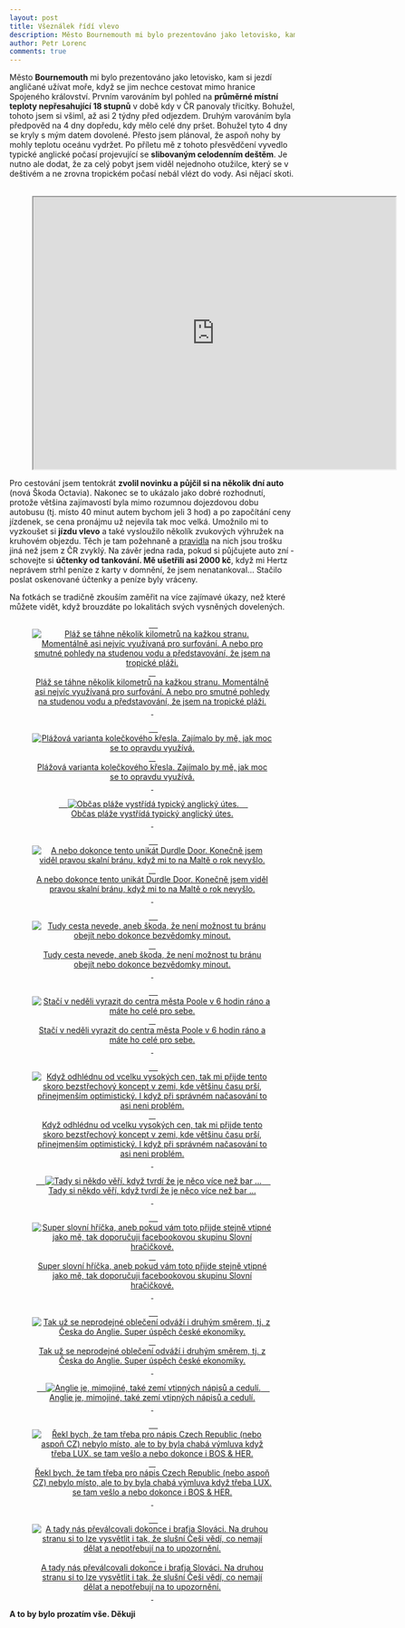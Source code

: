 ```yaml
---
layout: post
title: Všeználek řídí vlevo
description: Město Bournemouth mi bylo prezentováno jako letovisko, kam si jezdí angličané užívat moře, když se jim nechce cestovat mimo hranice Spojeného království. Trochu mě zarážel pohled na průměrné místní teploty nepřesahující 18 stupnů v době kdy v ČR panovaly třicítky. Bohužel tohoto jsem si všiml až asi 2 týdny před odjezdem. Přesto jsem plánoval, že aspoň nohy by mohly teplotu oceánu vydržet. Po příletu mě z tohoto přesvědčení vyvedlo typické anglické počasí projevující se celodenním deštěm. Je nutno ale dodat, že za celý pobyt jsem viděl nejednoho člověka, který se v ledovém počasí nebál vlézt do vody. Asi skoti.
author: Petr Lorenc
comments: true
---
```


Město **Bournemouth** mi bylo prezentováno jako letovisko, kam si jezdí angličané užívat moře, když se jim nechce cestovat mimo hranice Spojeného království. Prvním varováním byl pohled na **průměrné místní teploty nepřesahující 18 stupnů** v době kdy v ČR panovaly třicítky. Bohužel, tohoto jsem si všiml, až asi 2 týdny před odjezdem. Druhým varováním byla předpověd na 4 dny dopředu, kdy mělo celé dny pršet. Bohužel tyto 4 dny se kryly s mým datem dovolené. Přesto jsem plánoval, že aspoň nohy by mohly teplotu oceánu vydržet. Po příletu mě z tohoto přesvědčení vyvedlo typické anglické počasí projevující se **slibovaným celodenním deštěm**. Je nutno ale dodat, že za celý pobyt jsem viděl nejednoho otužilce, který se v deštivém a ne zrovna tropickém počasí nebál vlézt do vody. Asi nějací skoti.


<figure class="map" align="middle">
 <iframe src="https://www.google.com/maps/d/u/0/embed?mid=1E0QTfazMXe8lpiK2oikTOnl66LG-pRRn" width="640" height="480"></iframe>
</figure>

Pro cestování jsem tentokrát **zvolil novinku a půjčil si na několik dní auto** (nová Škoda Octavia). Nakonec se to ukázalo jako dobré rozhodnutí, protože většina zajímavostí byla mimo rozumnou dojezdovou dobu autobusu (tj. místo 40 minut autem bychom jeli 3 hod) a po započítání ceny jízdenek, se cena pronájmu už nejevila tak moc velká. Umožnilo mi to vyzkoušet si **jízdu vlevo** a také vysloužilo několík zvukových výhružek na kruhovém objezdu. Těch je tam požehnaně a <a href="https://www.youtube.com/watch?v=sCXtcXD17qU">pravidla</a> na nich jsou trošku jiná než jsem z ČR zvyklý. Na závěr jedna rada, pokud si půjčujete auto zní - schovejte si **účtenky od tankování. Mě ušetřili asi 2000 kč**, když mi Hertz neprávem strhl peníze z karty v domnění, že jsem nenatankoval... Stačilo poslat oskenované účtenky a peníze byly vráceny.

Na fotkách se tradičně zkouším zaměřit na více zajímavé úkazy, než které můžete vidět, když brouzdáte po lokalitách svých vysněných dovelených.

<figure class="image" align="middle">
 <a href="{{ site.baseurl }}/images/Bournemouth/01.jpg" data-lightbox="Pláž se táhne několik kilometrů na kažkou stranu. Momentálně asi nejvíc využívaná pro surfování. A nebo pro smutné pohledy na studenou vodu a představování, že jsem na tropické pláži." data-title="Pláž se táhne několik kilometrů na kažkou stranu. Momentálně asi nejvíc využívaná pro surfování. A nebo pro smutné pohledy na studenou vodu a představování, že jsem na tropické pláži." data-lightbox="roadtrip">
   <img src="{{ site.baseurl }}/images/Bournemouth/01.jpg" alt="Pláž se táhne několik kilometrů na kažkou stranu. Momentálně asi nejvíc využívaná pro surfování. A nebo pro smutné pohledy na studenou vodu a představování, že jsem na tropické pláži." title="Pláž se táhne několik kilometrů na kažkou stranu. Momentálně asi nejvíc využívaná pro surfování. A nebo pro smutné pohledy na studenou vodu a představování, že jsem na tropické pláži."/>
   <figcaption>Pláž se táhne několik kilometrů na kažkou stranu. Momentálně asi nejvíc využívaná pro surfování. A nebo pro smutné pohledy na studenou vodu a představování, že jsem na tropické pláži.</figcaption>
 </a>
</figure>

<figure class="image" align="middle">
 <a href="{{ site.baseurl }}/images/Bournemouth/02.jpg" data-lightbox="Plážová varianta kolečkového křesla. Zajímalo by mě, jak moc se to opravdu využívá." data-title="Plážová varianta kolečkového křesla. Zajímalo by mě, jak moc se to opravdu využívá." data-lightbox="roadtrip">
   <img src="{{ site.baseurl }}/images/Bournemouth/02.jpg" alt="Plážová varianta kolečkového křesla. Zajímalo by mě, jak moc se to opravdu využívá." title="Plážová varianta kolečkového křesla. Zajímalo by mě, jak moc se to opravdu využívá."/>
   <figcaption>Plážová varianta kolečkového křesla. Zajímalo by mě, jak moc se to opravdu využívá.</figcaption>
 </a>
</figure>

<figure class="image" align="middle">
 <a href="{{ site.baseurl }}/images/Bournemouth/03.jpg" data-lightbox="Občas pláže vystřídá typický anglický útes." data-title="Občas pláže vystřídá typický anglický útes." data-lightbox="roadtrip">
   <img src="{{ site.baseurl }}/images/Bournemouth/03.jpg" alt="Občas pláže vystřídá typický anglický útes." title="Občas pláže vystřídá typický anglický útes."/>
   <figcaption>Občas pláže vystřídá typický anglický útes.</figcaption>
 </a>
</figure>

<figure class="image" align="middle">
 <a href="{{ site.baseurl }}/images/Bournemouth/04.jpg" data-lightbox="A nebo dokonce tento unikát Durdle Door. Konečně jsem viděl pravou skalní bránu, když mi to na Maltě o rok nevyšlo." data-title="A nebo dokonce tento unikát Durdle Door. Konečně jsem viděl pravou skalní bránu, když mi to na Maltě o rok nevyšlo." data-lightbox="roadtrip">
   <img src="{{ site.baseurl }}/images/Bournemouth/04.jpg" alt="A nebo dokonce tento unikát Durdle Door. Konečně jsem viděl pravou skalní bránu, když mi to na Maltě o rok nevyšlo." title="A nebo dokonce tento unikát Durdle Door. Konečně jsem viděl pravou skalní bránu, když mi to na Maltě o rok nevyšlo."/>
   <figcaption>A nebo dokonce tento unikát Durdle Door. Konečně jsem viděl pravou skalní bránu, když mi to na Maltě o rok nevyšlo.</figcaption>
 </a>
</figure>

<figure class="image" align="middle">
 <a href="{{ site.baseurl }}/images/Bournemouth/05.jpg" data-lightbox="Tudy cesta nevede, aneb škoda, že není možnost tu bránu obejít nebo dokonce bezvědomky minout." data-title="Tudy cesta nevede, aneb škoda, že není možnost tu bránu obejít nebo dokonce bezvědomky minout." data-lightbox="roadtrip">
   <img src="{{ site.baseurl }}/images/Bournemouth/05.jpg" alt="Tudy cesta nevede, aneb škoda, že není možnost tu bránu obejít nebo dokonce bezvědomky minout." title="Tudy cesta nevede, aneb škoda, že není možnost tu bránu obejít nebo dokonce bezvědomky minout."/>
   <figcaption>Tudy cesta nevede, aneb škoda, že není možnost tu bránu obejít nebo dokonce bezvědomky minout.</figcaption>
 </a>
</figure>

<figure class="image" align="middle">
 <a href="{{ site.baseurl }}/images/Bournemouth/06.jpg" data-lightbox="Stačí v neděli vyrazit do centra města Poole v 6 hodin ráno a máte ho celé pro sebe." data-title="Stačí v neděli vyrazit do centra města Poole v 6 hodin ráno a máte ho celé pro sebe." data-lightbox="roadtrip">
   <img src="{{ site.baseurl }}/images/Bournemouth/06.jpg" alt="Stačí v neděli vyrazit do centra města Poole v 6 hodin ráno a máte ho celé pro sebe." title="Stačí v neděli vyrazit do centra města Poole v 6 hodin ráno a máte ho celé pro sebe."/>
   <figcaption>Stačí v neděli vyrazit do centra města Poole v 6 hodin ráno a máte ho celé pro sebe.</figcaption>
 </a>
</figure>

<figure class="image" align="middle">
 <a href="{{ site.baseurl }}/images/Bournemouth/07.jpg" data-lightbox="Když odhlédnu od vcelku vysokých cen, tak mi přijde tento skoro bezstřechový koncept v zemi, kde většinu času prší, přinejmenším optimistický. I když při správném načasování to asi neni problém." data-title="Když odhlédnu od vcelku vysokých cen, tak mi přijde tento skoro bezstřechový koncept v zemi, kde většinu času prší, přinejmenším optimistický. I když při správném načasování to asi neni problém." data-lightbox="roadtrip">
   <img src="{{ site.baseurl }}/images/Bournemouth/07.jpg" alt="Když odhlédnu od vcelku vysokých cen, tak mi přijde tento skoro bezstřechový koncept v zemi, kde většinu času prší, přinejmenším optimistický. I když při správném načasování to asi neni problém." title="Když odhlédnu od vcelku vysokých cen, tak mi přijde tento skoro bezstřechový koncept v zemi, kde většinu času prší, přinejmenším optimistický. I když při správném načasování to asi neni problém."/>
   <figcaption>Když odhlédnu od vcelku vysokých cen, tak mi přijde tento skoro bezstřechový koncept v zemi, kde většinu času prší, přinejmenším optimistický. I když při správném načasování to asi neni problém.</figcaption>
 </a>
</figure>

<figure class="image" align="middle">
 <a href="{{ site.baseurl }}/images/Bournemouth/08.jpg" data-lightbox="Tady si někdo věří, když tvrdí že je něco více než bar ... " data-title="Tady si někdo věří, když tvrdí že je něco více než bar ... " data-lightbox="roadtrip">
   <img src="{{ site.baseurl }}/images/Bournemouth/08.jpg" alt="Tady si někdo věří, když tvrdí že je něco více než bar ... " title="Tady si někdo věří, když tvrdí že je něco více než bar ... "/>
   <figcaption>Tady si někdo věří, když tvrdí že je něco více než bar ... </figcaption>
 </a>
</figure>

<figure class="image" align="middle">
 <a href="{{ site.baseurl }}/images/Bournemouth/09.jpg" data-lightbox="Super slovní hříčka, aneb pokud vám toto přijde stejně vtipné jako mě, tak doporučuji facebookovou skupinu Slovní hračičkové." data-title="Super slovní hříčka, aneb pokud vám toto přijde stejně vtipné jako mě, tak doporučuji facebookovou skupinu Slovní hračičkové." data-lightbox="roadtrip">
   <img src="{{ site.baseurl }}/images/Bournemouth/09.jpg" alt="Super slovní hříčka, aneb pokud vám toto přijde stejně vtipné jako mě, tak doporučuji facebookovou skupinu Slovní hračičkové." title="Super slovní hříčka, aneb pokud vám toto přijde stejně vtipné jako mě, tak doporučuji facebookovou skupinu Slovní hračičkové."/>
   <figcaption>Super slovní hříčka, aneb pokud vám toto přijde stejně vtipné jako mě, tak doporučuji facebookovou skupinu Slovní hračičkové.</figcaption>
 </a>
</figure>

<figure class="image" align="middle">
 <a href="{{ site.baseurl }}/images/Bournemouth/10.jpg" data-lightbox="Tak už se neprodejné oblečení odváží i druhým směrem, tj. z Česka do Anglie. Super úspěch české ekonomiky." data-title="Tak už se neprodejné oblečení odváží i druhým směrem, tj. z Česka do Anglie. Super úspěch české ekonomiky." data-lightbox="roadtrip">
   <img src="{{ site.baseurl }}/images/Bournemouth/10.jpg" alt="Tak už se neprodejné oblečení odváží i druhým směrem, tj. z Česka do Anglie. Super úspěch české ekonomiky." title="Tak už se neprodejné oblečení odváží i druhým směrem, tj. z Česka do Anglie. Super úspěch české ekonomiky."/>
   <figcaption>Tak už se neprodejné oblečení odváží i druhým směrem, tj. z Česka do Anglie. Super úspěch české ekonomiky.</figcaption>
 </a>
</figure>

<figure class="image" align="middle">
 <a href="{{ site.baseurl }}/images/Bournemouth/11.jpg" data-lightbox="Anglie je, mimojiné, také zemí vtipných nápisů a cedulí." data-title="Anglie je, mimojiné, také zemí vtipných nápisů a cedulí." data-lightbox="roadtrip">
   <img src="{{ site.baseurl }}/images/Bournemouth/11.jpg" alt="Anglie je, mimojiné, také zemí vtipných nápisů a cedulí." title="Anglie je, mimojiné, také zemí vtipných nápisů a cedulí."/>
   <figcaption>Anglie je, mimojiné, také zemí vtipných nápisů a cedulí.</figcaption>
 </a>
</figure>

<figure class="image" align="middle">
 <a href="{{ site.baseurl }}/images/Bournemouth/12.jpg" data-lightbox="Řekl bych, že tam třeba pro nápis Czech Republic (nebo aspoň CZ) nebylo místo, ale to by byla chabá výmluva když třeba LUX. se tam vešlo a nebo dokonce i BOS & HER." data-title="Řekl bych, že tam třeba pro nápis Czech Republic (nebo aspoň CZ) nebylo místo, ale to by byla chabá výmluva když třeba LUX. se tam vešlo a nebo dokonce i BOS & HER." data-lightbox="roadtrip">
   <img src="{{ site.baseurl }}/images/Bournemouth/12.jpg" alt="Řekl bych, že tam třeba pro nápis Czech Republic (nebo aspoň CZ) nebylo místo, ale to by byla chabá výmluva když třeba LUX. se tam vešlo a nebo dokonce i BOS & HER." title="Řekl bych, že tam třeba pro nápis Czech Republic (nebo aspoň CZ) nebylo místo, ale to by byla chabá výmluva když třeba LUX. se tam vešlo a nebo dokonce i BOS & HER."/>
   <figcaption>Řekl bych, že tam třeba pro nápis Czech Republic (nebo aspoň CZ) nebylo místo, ale to by byla chabá výmluva když třeba LUX. se tam vešlo a nebo dokonce i BOS & HER.</figcaption>
 </a>
</figure>

<figure class="image" align="middle">
 <a href="{{ site.baseurl }}/images/Bournemouth/13.jpg" data-lightbox="A tady nás převálcovali dokonce i braťja Slováci. Na druhou stranu si to lze vysvětlit i tak, že slušní Češi vědí, co nemají dělat a nepotřebují na to upozornění." data-title="A tady nás převálcovali dokonce i braťja Slováci. Na druhou stranu si to lze vysvětlit i tak, že slušní Češi vědí, co nemají dělat a nepotřebují na to upozornění." data-lightbox="roadtrip">
   <img src="{{ site.baseurl }}/images/Bournemouth/13.jpg" alt="A tady nás převálcovali dokonce i braťja Slováci. Na druhou stranu si to lze vysvětlit i tak, že slušní Češi vědí, co nemají dělat a nepotřebují na to upozornění." title="A tady nás převálcovali dokonce i braťja Slováci. Na druhou stranu si to lze vysvětlit i tak, že slušní Češi vědí, co nemají dělat a nepotřebují na to upozornění."/>
   <figcaption>A tady nás převálcovali dokonce i braťja Slováci. Na druhou stranu si to lze vysvětlit i tak, že slušní Češi vědí, co nemají dělat a nepotřebují na to upozornění.</figcaption>
 </a>
</figure>


**A to by bylo prozatím vše. Děkuji**






